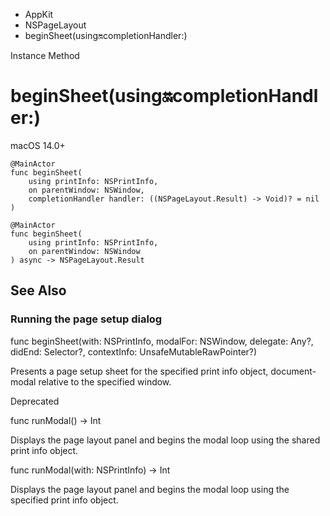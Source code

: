 

- AppKit
- NSPageLayout
-  beginSheet(using:on:completionHandler:) 

Instance Method

# beginSheet(using:on:completionHandler:)

macOS 14.0+

``` source
@MainActor
func beginSheet(
    using printInfo: NSPrintInfo,
    on parentWindow: NSWindow,
    completionHandler handler: ((NSPageLayout.Result) -> Void)? = nil
)
```

``` source
@MainActor
func beginSheet(
    using printInfo: NSPrintInfo,
    on parentWindow: NSWindow
) async -> NSPageLayout.Result
```

## See Also

### Running the page setup dialog

func beginSheet(with: NSPrintInfo, modalFor: NSWindow, delegate: Any?, didEnd: Selector?, contextInfo: UnsafeMutableRawPointer?)

Presents a page setup sheet for the specified print info object, document-modal relative to the specified window.

Deprecated

func runModal() -> Int

Displays the page layout panel and begins the modal loop using the shared print info object.

func runModal(with: NSPrintInfo) -> Int

Displays the page layout panel and begins the modal loop using the specified print info object.

